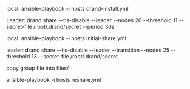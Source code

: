 local:
ansible-playbook -i hosts drand-install.yml

Leader:
drand share --tls-disable --leader --nodes 20 --threshold 11 --secret-file /root/.drand/secret --period 30s

local:
ansible-playbook -i hosts initial-share.yml

leader:
drand share --tls-disable --leader --transition --nodes 25 --threshold 13 --secret-file /root/.drand/secret

copy group file into files/

ansible-playbook -i hosts reshare.yml
